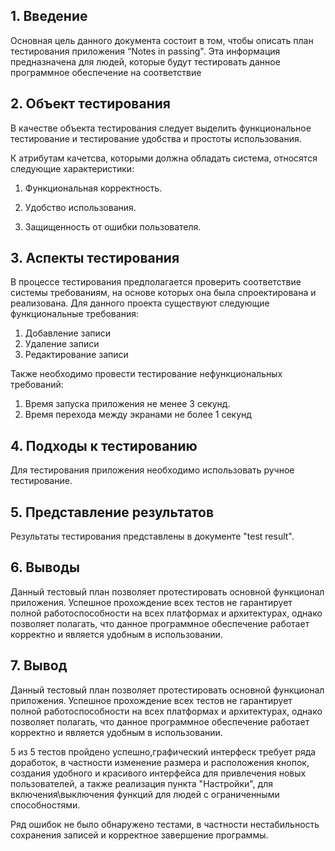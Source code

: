 ## 1\. Введение
Основная цель данного документа состоит в том, чтобы описать план тестирования приложения “Notes in passing".
Эта информация предназначена для людей, которые будут тестировать данное программное обеспечение на соответствие 

## 2\. Объект тестирования


В качестве объекта тестирования следует выделить функциональное тестирование и тестирование удобства и простоты использования.

К атрибутам качетсва, которыми должна обладать система, относятся следующие характеристики:

1. Функциональная корректность.

2. Удобство использования.

3. Защищенность от ошибки пользователя. 


## 3. Аспекты тестирования
В процессе тестирования предполагается проверить соответствие системы требованиям, на основе которых она была спроектирована и реализована.
Для данного проекта существуют следующие функциональные требования:
1. Добавление записи    
2. Удаление записи
3. Редактирование записи   

Также необходимо провести тестирование нефункциональных требований:
1. Время запуска приложения не менее 3 секунд.
2. Время перехода между экранами не более 1 секунд


## 4. Подходы к тестированию
Для тестирования приложения необходимо использовать ручное тестирование.

## 5. Представление результатов
Результаты тестирования представлены в документе "test result".

## 6. Выводы
Данный тестовый план позволяет протестировать основной функционал приложения. Успешное прохождение всех тестов не гарантирует полной работоспособности на всех платформах и архитектурах, однако позволяет полагать, что данное программное обеспечение работает корректно и является удобным в использовании.

## 7. Вывод
Данный тестовый план позволяет протестировать основной функционал приложения. Успешное прохождение всех тестов не гарантирует полной работоспособности на всех платформах и 
архитектурах, однако позволяет полагать, что данное программное обеспечение работает корректно и является удобным в использовании.

5 из 5 тестов пройдено успешно,графический интерфеск требует ряда доработок, в частности изменение размера и расположения кнопок, создания удобного и красивого интерфейса для привлечения новых пользователей, а также реализация пункта "Настройки", для включения\выключения функций для людей с ограниченными способностями. 

Ряд ошибок не было обнаружено тестами, в частности нестабильность сохранения записей и корректное завершение программы.
